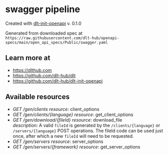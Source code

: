 # swagger pipeline

Created with [dlt-init-openapi](https://github.com/dlt-hub/dlt-init-openapi) v. 0.1.0

Generated from downloaded spec at `https://raw.githubusercontent.com/dlt-hub/openapi-specs/main/open_api_specs/Public/swagger.yaml`
## Learn more at

* https://dlthub.com
* https://github.com/dlt-hub/dlt
* https://github.com/dlt-hub/dlt-init-openapi


## Available resources
* _GET /gen/clients_ 
  *resource*: client_options  
* _GET /gen/clients/{language}_ 
  *resource*: get_client_options  
* _GET /gen/download/{fileId}_ 
  *resource*: download_file  
  *description*: A valid `fileId` is generated by the `/clients/{language}` or `/servers/{language}` POST operations.  The fileId code can be used just once, after which a new `fileId` will need to be requested.
* _GET /gen/servers_ 
  *resource*: server_options  
* _GET /gen/servers/{framework}_ 
  *resource*: get_server_options  
